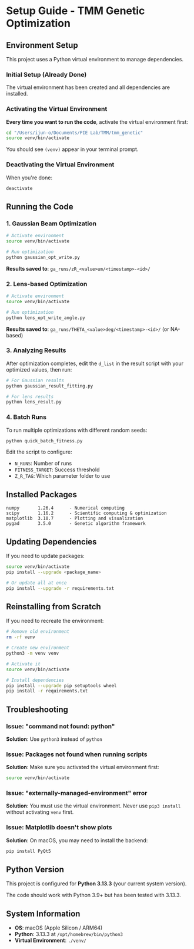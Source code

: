 # Setup Guide - TMM Genetic Optimization

## Environment Setup

This project uses a Python virtual environment to manage dependencies.

### Initial Setup (Already Done)

The virtual environment has been created and all dependencies are installed.

### Activating the Virtual Environment

**Every time you want to run the code**, activate the virtual environment first:

```bash
cd "/Users/ijun-o/Documents/PIE Lab/TMM/tmm_genetic"
source venv/bin/activate
```

You should see `(venv)` appear in your terminal prompt.

### Deactivating the Virtual Environment

When you're done:

```bash
deactivate
```

## Running the Code

### 1. Gaussian Beam Optimization

```bash
# Activate environment
source venv/bin/activate

# Run optimization
python gaussian_opt_write.py
```

**Results saved to**: `ga_runs/zR_<value>um/<timestamp>-<id>/`

### 2. Lens-based Optimization

```bash
# Activate environment
source venv/bin/activate

# Run optimization
python lens_opt_write_angle.py
```

**Results saved to**: `ga_runs/THETA_<value>deg/<timestamp>-<id>/` (or NA-based)

### 3. Analyzing Results

After optimization completes, edit the `d_list` in the result script with your optimized values, then run:

```bash
# For Gaussian results
python gaussian_result_fitting.py

# For lens results
python lens_result.py
```

### 4. Batch Runs

To run multiple optimizations with different random seeds:

```bash
python quick_batch_fitness.py
```

Edit the script to configure:
- `N_RUNS`: Number of runs
- `FITNESS_TARGET`: Success threshold
- `Z_R_TAG`: Which parameter folder to use

## Installed Packages

```
numpy       1.26.4      - Numerical computing
scipy       1.16.2      - Scientific computing & optimization
matplotlib  3.10.7      - Plotting and visualization
pygad       3.5.0       - Genetic algorithm framework
```

## Updating Dependencies

If you need to update packages:

```bash
source venv/bin/activate
pip install --upgrade <package_name>

# Or update all at once
pip install --upgrade -r requirements.txt
```

## Reinstalling from Scratch

If you need to recreate the environment:

```bash
# Remove old environment
rm -rf venv

# Create new environment
python3 -m venv venv

# Activate it
source venv/bin/activate

# Install dependencies
pip install --upgrade pip setuptools wheel
pip install -r requirements.txt
```

## Troubleshooting

### Issue: "command not found: python"
**Solution**: Use `python3` instead of `python`

### Issue: Packages not found when running scripts
**Solution**: Make sure you activated the virtual environment first:
```bash
source venv/bin/activate
```

### Issue: "externally-managed-environment" error
**Solution**: You must use the virtual environment. Never use `pip3 install` without activating `venv` first.

### Issue: Matplotlib doesn't show plots
**Solution**: On macOS, you may need to install the backend:
```bash
pip install PyQt5
```

## Python Version

This project is configured for **Python 3.13.3** (your current system version).

The code should work with Python 3.9+ but has been tested with 3.13.3.

## System Information

- **OS**: macOS (Apple Silicon / ARM64)
- **Python**: 3.13.3 at `/opt/homebrew/bin/python3`
- **Virtual Environment**: `./venv/`
